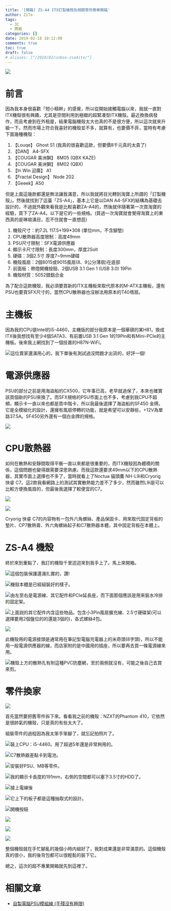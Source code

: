 ```yaml
---
title: '[開箱] ZS-A4 ITX訂製機殼及相關零件簡單開箱'
author: ZiTe
tags:
  - 3C
  - 開箱
categories: []
date: 2019-02-18 10:12:00
comments: true
toc: true
draft: false
# aliases: ["/2019/02/unbox-zsa4itx/"]
---
```

![](https://1.bp.blogspot.com/-Jek05an0SBQ/XppkUD8qVUI/AAAAAAAACGs/tE3_tc4nZ2oNFL2W3EV_sZyhHBe3NaZcQCPcBGAsYHg/s640/ZPH_0224.JPG)


# 前言

因為我本身很喜歡「短小精幹」的感覺，所以從開始接觸電腦以來，我就一直對ITX機殼很有興趣，尤其是空間利用到極緻的超緊凑型ITX機殼。最近換換病發作，而且考慮到在外租屋，結果電腦機殼太大也真的不是很方便，所以這次就來升級一下。然而市場上符合我喜好的機殼並不多，就算有，也要價不菲，當時有考慮下面幾種機殼：

<!--more-->

1.  【Louqe】 Ghost S1 (我真的很喜歡這款，但要價8千元真的太貴了)
2.  【DAN】 A4-SFX
3.  【COUGAR 美洲獅】 8M05 (QBX KAZE)
4.  【COUGAR 美洲獅】 8M02 (QBX)
5.  【In Win 迎廣】 A1
6.  【Fractal Design】 Node 202
7.  【Geeek】A50

但是上面這幾款都還是無法讓我滿意，所以我就將目光轉到淘寶上所謂的「訂製機殼」。然後就找到了這臺「ZS-A4」，基本上它是以DAN A4-SFX的結構為基礎去設計的，不過就外觀來看我是比較喜歡ZA-A4的，然後就伴隨著第一次買淘寶的經驗，買下了ZA-A4。以下是它的一些規格。(買過一次淘寶就會覺得淘寶上的東西真的是琳琅滿目，忍不住就會一直想逛)

1.  機殼尺寸：約7.2L 117.5\*199\*308 (單位mm，不含腳墊)
2.  CPU散熱器高度限制：高度49mm
3.  PSU尺寸限制：SFX電源供應器
4.  顯示卡尺寸限制：長度300mm，厚度2Solt
5.  硬碟：3個2.5寸 厚度7~9mm硬碟
6.  機殼風扇：2個8015或9015風扇(8、9公分薄扇)在底部
7.  前面板：帶燈開機按鈕、2個USB 3.1 Gen 1 (USB 3.0) 19Pin
8.  機殼材質：5052鎂鋁合金

為了配合這款機殼，我必須要買新的ITX主機板來取代原本的M-ATX主機板，還有PSU也要買SFX尺寸的，當然CPU散熱器也沒辦法用原本的T40塔扇。

# 主機板

因為我的CPU是Intel的i5-4460，主機版的部分我原本是一個華碩的某H81，換成ITX後我想找有至少4個SATA3、有前置USB 3.1 Gen 1的19Pin和有Mini-PCIe的主機板。後來我上網找到了一個技嘉的H87N-WiFi。

![這位賣家還滿用心的，我下單後有測試過沒問題才出貨的，好評一個!](https://1.bp.blogspot.com/-Mu4SMb3PS7c/XppkUHb1myI/AAAAAAAACGs/4Ccs3ytWetIR0hsam9P6vVfmeVTXwszmgCPcBGAsYHg/s1600/ZPH_0199.png)

# 電源供應器

PSU的部分之前是用海盜船的CX500，它年事已高，老早就過保了，本來也確實該買個新的PSU來換了。而SFX規格的PSU市面上也不多，考慮到我CPU不超頻，顯示卡一直以來也都是買中階卡，所以我最後選擇了海盜船的SF450 金牌。它是全模組化的設計，還擁有風扇停轉的功能，就是希望可以安靜些，+12V為單路37.5A。SF450另外還有一個白金牌的規格。

![](https://1.bp.blogspot.com/-kiUgkY6I-Vs/XppkULuq6QI/AAAAAAAACGs/FByPJH43p7cDvg4nThZAZ1G1akI4pBTSACPcBGAsYHg/s1600/ZPH_0181.JPG)

# CPU散熱器

如何在散熱和安靜間取得平衡一直以來都是很重要的，而ITX機殼因為體積的關係，這個問題也變得跟需要深思熟慮。而我這款還要求49mm以下的CPU散熱器，其實市面上選擇也不多了，當時就看上了Noctua 貓頭鷹 NH-L9i和Cryorig 快睿 C7。這2款我看網路上的測試其實散熱能力差不了多少，然而雖然L9i是可以比較方便換風扇的，但最後我選擇了較便宜的C7。

![](https://1.bp.blogspot.com/-XJg1w9gHFG4/XppkUF8RFwI/AAAAAAAACGs/0DL3afd0s9ATJnT71gEmTjxqAdgSxFU-wCPcBGAsYHg/s1600/ZPH_0180.JPG)

![](https://1.bp.blogspot.com/-bEaUqMH-VKs/XppkUPsBi_I/AAAAAAAACGs/OWGEouzibqAgCtedEmfOqckrtzgCAexiACPcBGAsYHg/s1600/ZPH_0202.JPG)

Cryorig 快睿 C7的内容物有一包外六角螺絲、產品保固卡、用來取代固定背板的墊片、CP7散熱膏、外六角螺絲起子和C7散熱器本體，其中固定背板在本體上。


# ZS-A4 機殼

終於來到重點了，我訂的機殼千里迢迢來到我手上了。馬上來開箱。

![這個包裝保護還滿扎實的，讚!](https://1.bp.blogspot.com/-MeFWoGCNSUY/XppkUJ_ifAI/AAAAAAAACGs/_WvXJWDL-qcWtGDHyxhR8f8D31J8eKyZgCPcBGAsYHg/s1600/ZPH_0183.JPG)

![機殼本體是已經組裝好的樣子。](https://1.bp.blogspot.com/-RxHGtJZC9Hg/XppkUK6QSzI/AAAAAAAACGs/XLbjPmST_7k_h2OZ0MKJ4nMEovhbTkLiwCPcBGAsYHg/s1600/ZPH_0192.JPG)

![由左至右是電源線、其它配件和PCIe延長座，而下面那個應該是用來裝水冷排的固定架。](https://1.bp.blogspot.com/-061ki-9simk/XppkUCTZ_MI/AAAAAAAACGs/kj4gb6rFXfkdqfuBmaG8ORJsUhjzGKjRwCPcBGAsYHg/s1600/ZPH_0185.JPG)

![上面説的其它配件内含這些物品。包含小3Pin風扇擴充線、2.5寸硬碟架(可以選擇要用2個盤位的的還是3個的)，各式螺絲4包。](https://1.bp.blogspot.com/-qlSnwAu0dIM/XppkUFzQNzI/AAAAAAAACGs/Jfj70MjoNeQ13Hvmo5Fylfntr5TdB6skgCPcBGAsYHg/s1600/ZPH_0186.JPG)

![](https://1.bp.blogspot.com/-XR7MOtzmQjY/XppkUNO0ivI/AAAAAAAACGs/kJaQhF-IMY4wv8g26-LlAtDsL4-rDWQvgCPcBGAsYHg/s1600/ZPH_0189.JPG)

此機殼用的電源接頭是通常用在筆記型電腦充電器上的米奇頭(8字頭)，所以不能用一般電源供應器的線，而店家附的是中國用的插座，所以要再去買一條電源線來用。

![機殼上方的散熱孔有附這種PVC防塵網，至於兩側就沒有，可能之後自己去買來剪。](https://1.bp.blogspot.com/-LbyG7qnla2k/XppkUC_3StI/AAAAAAAACGs/xL5G08IS_x8-eQUzpbJTJjHnIciy1ss4ACPcBGAsYHg/s1600/ZPH_0194.JPG)

# 零件換家

![](https://1.bp.blogspot.com/-DeVsD2oCU6U/XppkUM5YjEI/AAAAAAAACGs/ibxjc26Z7F88Qs5SHY2bNYoBrJPcHTGgACPcBGAsYHg/s1600/ZPH_0198.JPG)

首先當然要把舊零件拆下來。看看我之前的機殼：NZXT的Phantom 410，它依然是很帥氣的機殼，只是真的有些太大了。

組裝零件的過程因為我太笨手笨腳了，就忘記拍照片了。

![裝上CPU：i5-4460。用了超過5年還是非常夠用的。](https://1.bp.blogspot.com/-4MHIJDqL7tE/XppkUIqKr1I/AAAAAAAACGs/mN54WN15MKobaBcpVerQ-yIWzjqYTNveQCPcBGAsYHg/s1600/ZPH_0200.JPG)

![C7散熱器差點卡到電池。](https://1.bp.blogspot.com/-D9fu2NLZHq8/XppkUCFpPaI/AAAAAAAACGs/d5SY797uJfc1gBYYU7VW5-cmZBBM_Ef7QCPcBGAsYHg/s1600/ZPH_0209.JPG)

![安裝好PSU、MB等零件。](https://1.bp.blogspot.com/-U3NMzgwvzz8/XppkUFvQyII/AAAAAAAACGs/RbqrSWuF2Okzdhj-kISG_OHlacHA-GOCQCPcBGAsYHg/s1600/ZPH_0299.JPG)

![我的顯示卡長度約191mm，右側的空間都可以塞下3.5寸的HDD了。](https://1.bp.blogspot.com/-X-VtawaJwvs/XppkULsM4vI/AAAAAAAACGs/-SsXPb8hB6AUPbjmMNwwhFC_qiFi6DnrACPcBGAsYHg/s1600/ZPH_0319.JPG)

![接上電線後](https://1.bp.blogspot.com/-HclhU8KFng4/XppkUB-VzRI/AAAAAAAACGs/Ak1Dm4x0lHwXteSrB5R432X-aUD-s8lDwCPcBGAsYHg/s1600/ZPH_0267.JPG)

![它上下的板子都是這種抽取式的設計。](https://1.bp.blogspot.com/-HuN1mQVvRao/XppkUHiNPxI/AAAAAAAACGs/yWuKKNJWpJ4YU3Fr11AhXoLNYfl1nqKCQCPcBGAsYHg/s1600/ZPH_0268.JPG)

![開機按鈕](https://1.bp.blogspot.com/-bkE0QN20hBk/XppkUMh6BLI/AAAAAAAACGs/wd5cInf5AZMNZTVAm1qgQvzsADes593jACPcBGAsYHg/s1600/ZPH_0220.JPG)

![](https://1.bp.blogspot.com/-1YkGE3Z9c5c/XppkUOPKuCI/AAAAAAAACGs/UG76rYqZyksDDqa_XvbMo1lupK7vQri5QCPcBGAsYHg/s1600/ZPH_0228.JPG)

![](https://1.bp.blogspot.com/-YGg_LHH0Caw/XppkUKqXTKI/AAAAAAAACGs/CB8_Khr0WHwaamdU79aPCp169zr_fvCIgCPcBGAsYHg/s1600/ZPH_0233.JPG)

![](https://1.bp.blogspot.com/-S7UXtJGy-p4/XppkUA8uIhI/AAAAAAAACGs/YsIpzYIGQ-kUYpECojJuRx_jpPnDBjx5QCPcBGAsYHg/s1600/ZPH_0229.JPG)

整個機殼就在手忙腳亂的幾個小時内組好了，我對成果還是非常滿意的。這個機殼真的很小，我的後背包都可以很輕鬆的裝下它。

總之，這次的超不專業開箱就先到這裡了。

# 相關文章

* [自製電腦PSU模組線 (手殘沒有極限)](/posts/psucustomcables/)
